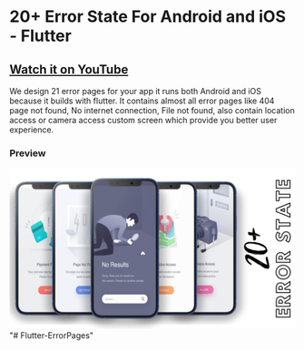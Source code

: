 # 20+ Error State For Android and iOS - Flutter

## [Watch it on YouTube](https://youtu.be/_yr_UpWemS8)

We design 21 error pages for your app it runs both Android and iOS because it builds with flutter. It contains almost all error pages like 404 page not found, No internet connection, File not found, also contain location access or camera access custom screen which provide you better user experience.

### Preview

![App UI](/ui.png)
"# Flutter-ErrorPages" 
